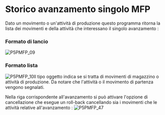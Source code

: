 # Storico avanzamento singolo MFP
Dato un movimento o un'attività di produzione questo programma ritorna la lista dei movimenti e della attività che interessano il singolo avanzamento : 

### Formato di lancio
![P5PMFP_09](http://localhost:3000/immagini/MBDOC_OGG-P_P5MFP14T/P5PMFP_09.png)
### Formato lista
![P5PMFP_10](http://localhost:3000/immagini/MBDOC_OGG-P_P5MFP14T/P5PMFP_10.png)Il tipo oggetto indica se si tratta di movimenti di magazzino o attività di produzione. Da notare che l'attività o il movimento di partenza vengono segnalati.

Nella riga corrispondente all'avanzamento si può attivare l'opzione di cancellazione che esegue un roll-back cancellando sia i movimenti che le attività relative all'avanzamento : 
![P5PMFP_47](http://localhost:3000/immagini/MBDOC_OGG-P_P5MFP14T/P5PMFP_47.png)
